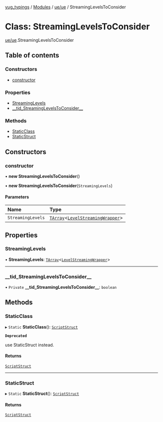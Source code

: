 [yug_typings](../README.md) / [Modules](../modules.md) / [ue/ue](../modules/ue_ue.md) / StreamingLevelsToConsider

# Class: StreamingLevelsToConsider

[ue/ue](../modules/ue_ue.md).StreamingLevelsToConsider

## Table of contents

### Constructors

- [constructor](ue_ue.StreamingLevelsToConsider.md#constructor)

### Properties

- [StreamingLevels](ue_ue.StreamingLevelsToConsider.md#streaminglevels)
- [\_\_tid\_StreamingLevelsToConsider\_\_](ue_ue.StreamingLevelsToConsider.md#__tid_streaminglevelstoconsider__)

### Methods

- [StaticClass](ue_ue.StreamingLevelsToConsider.md#staticclass)
- [StaticStruct](ue_ue.StreamingLevelsToConsider.md#staticstruct)

## Constructors

### constructor

• **new StreamingLevelsToConsider**()

• **new StreamingLevelsToConsider**(`StreamingLevels`)

#### Parameters

| Name | Type |
| :------ | :------ |
| `StreamingLevels` | [`TArray`](../interfaces/ue_puerts.TArray.md)<[`LevelStreamingWrapper`](ue_ue.LevelStreamingWrapper.md)\> |

## Properties

### StreamingLevels

• **StreamingLevels**: [`TArray`](../interfaces/ue_puerts.TArray.md)<[`LevelStreamingWrapper`](ue_ue.LevelStreamingWrapper.md)\>

___

### \_\_tid\_StreamingLevelsToConsider\_\_

• `Private` **\_\_tid\_StreamingLevelsToConsider\_\_**: `boolean`

## Methods

### StaticClass

▸ `Static` **StaticClass**(): [`ScriptStruct`](ue_ue.ScriptStruct.md)

**`Deprecated`**

use StaticStruct instead.

#### Returns

[`ScriptStruct`](ue_ue.ScriptStruct.md)

___

### StaticStruct

▸ `Static` **StaticStruct**(): [`ScriptStruct`](ue_ue.ScriptStruct.md)

#### Returns

[`ScriptStruct`](ue_ue.ScriptStruct.md)
